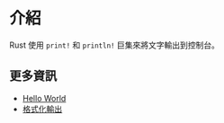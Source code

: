 # 介紹

Rust 使用 `print!` 和 `println!` 巨集來將文字輸出到控制台。
## 更多資訊

- [Hello World](https://doc.rust-lang.org/rust-by-example/hello.html)
- [格式化輸出](https://doc.rust-lang.org/rust-by-example/hello/print.html)
